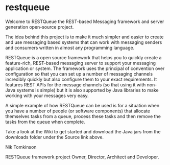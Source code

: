 # restqueue

Welcome to RESTQueue the REST-based Messaging framework and server generation open-source project.

The idea behind this project is to make it much simpler and easier to create and use messaging based systems that can work 
with messaging senders and consumers written in almost any programming language.

RESTQueue is a open source framework that helps you to quickly create a feature-rich, REST-based messaging server to support 
your messaging application or system. The framework uses the principal of convention over configuration so that you can set 
up a number of messaging channels incredibly quickly but also configure them to your exact requirements. It features REST APIs 
for the message channels (so that using it with non-Java systems is simple) but it is also supported by Java libraries to make 
working with your messages very easy.

A simple example of how RESTQueue can be used is for a situation when you have a number of people (or software components) 
that allocate themselves tasks from a queue, process these tasks and then remove the tasks from the queue when complete.

Take a look at the Wiki to get started and download the Java jars from the downloads folder under the Source link above.

Nik Tomkinson

RESTQueue framework project Owner, Director, Architect and Developer.
